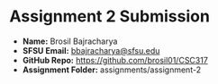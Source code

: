 # Assignment 2 Submission

- **Name:** Brosil Bajracharya  
- **SFSU Email:** bbajracharya@sfsu.edu
- **GitHub Repo:** https://github.com/brosil01/CSC317  
- **Assignment Folder:** assignments/assignment-2  

